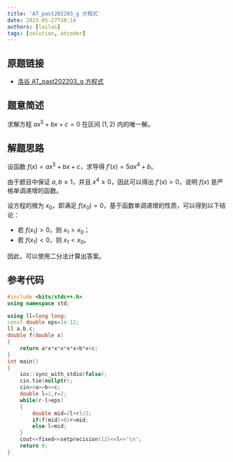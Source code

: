 ```yaml
---
title: 'AT_past202203_g 方程式'
date: 2023-05-27T10:14
authors: [lailai]
tags: [solution, atcoder]
---
```


## 原题链接

- [洛谷 AT_past202203_g 方程式](https://www.luogu.com.cn/problem/AT_past202203_g)

<!-- truncate -->

## 题意简述

求解方程 $ax^5+bx+c=0$ 在区间 $(1,2)$ 内的唯一解。

## 解题思路

设函数 $f(x)=ax^5+bx+c$，求导得 $f'(x)=5ax^4+b$。

由于题目中保证 $a,b\ge1$，并且 $x^4\ge0$，因此可以得出 $f'(x)>0$，说明 $f(x)$ 是严格单调递增的函数。

设方程的根为 $x_0$，即满足 $f(x_0)=0$，基于函数单调递增的性质，可以得到以下结论：

- 若 $f(x_1)>0$，则 $x_1>x_0$；
- 若 $f(x_1)<0$，则 $x_1<x_0$。

因此，可以使用二分法计算出答案。

## 参考代码

```cpp
#include <bits/stdc++.h>
using namespace std;

using ll=long long;
const double eps=1e-12;
ll a,b,c;
double f(double x)
{
	return a*x*x*x*x*x+b*x+c;
}
int main()
{
	ios::sync_with_stdio(false);
	cin.tie(nullptr);
	cin>>a>>b>>c;
	double l=1,r=2;
	while(r-l>eps)
	{
		double mid=(l+r)/2;
		if(f(mid)>0)r=mid;
		else l=mid;
	}
	cout<<fixed<<setprecision(12)<<l<<'\n';
	return 0;
}
```
